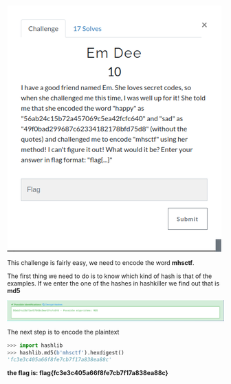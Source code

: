 <img src="img/challenge.png">

This challenge is fairly easy, we need to encode the word <strong> mhsctf</strong>.

The first thing we need to do is to know which kind of hash is that of the examples. If we enter the one of the hashes in hashkiller we find out that is **md5**

<img src="img/md5.png">

The next step is to encode the plaintext

```python
>>> import hashlib
>>> hashlib.md5(b'mhsctf').hexdigest()
'fc3e3c405a66f8fe7cb7f17a838ea88c'
```
**the flag is: flag{fc3e3c405a66f8fe7cb7f17a838ea88c}**
